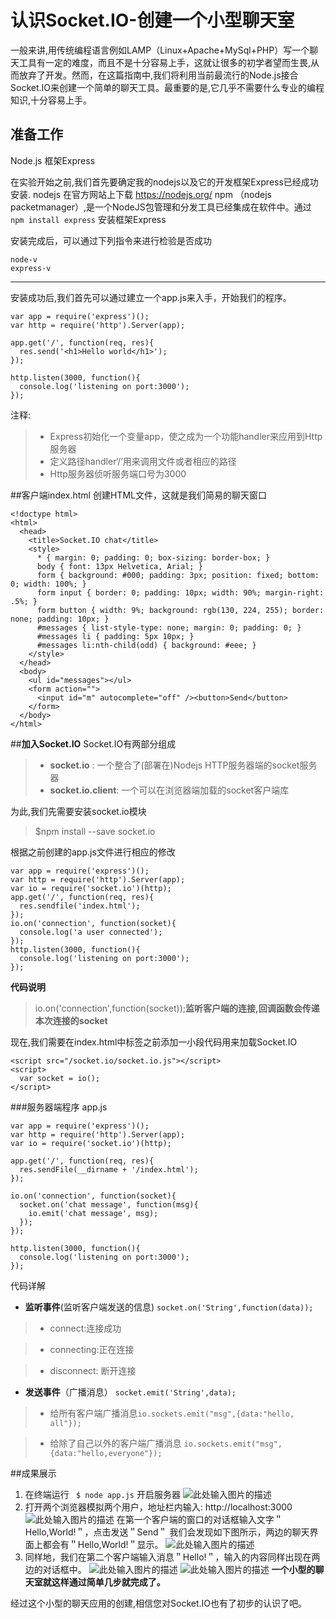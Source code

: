 # 认识Socket.IO-创建一个小型聊天室

一般来讲,用传统编程语言例如LAMP（Linux+Apache+MySql+PHP）写一个聊天工具有一定的难度，而且不是十分容易上手，这就让很多的初学者望而生畏,从而放弃了开发。然而，在这篇指南中,我们将利用当前最流行的Node.js接合Socket.IO来创建一个简单的聊天工具。最重要的是,它几乎不需要什么专业的编程知识,十分容易上手。
##  准备工作
Node.js 框架Express

在实验开始之前,我们首先要确定我的nodejs以及它的开发框架Express已经成功安装.
nodejs 在官方网站上下载 https://nodejs.org/
npm （nodejs packetmanager）,是一个NodeJS包管理和分发工具已经集成在软件中。通过 ```npm install express``` 安装框架Express 

安装完成后，可以通过下列指令来进行检验是否成功
```
node-v
express-v
```

---
安装成功后,我们首先可以通过建立一个app.js来入手，开始我们的程序。
```
var app = require('express')();
var http = require('http').Server(app);

app.get('/', function(req, res){
  res.send('<h1>Hello world</h1>');
});

http.listen(3000, function(){
  console.log('listening on port:3000');
});
```
注释:
>* Express初始化一个变量app，使之成为一个功能handler来应用到Http服务器
>* 定义路径handler‘/’用来调用文件或者相应的路径
>* Http服务器侦听服务端口号为3000

##客户端index.html
创建HTML文件，这就是我们简易的聊天窗口
```
<!doctype html>
<html>
  <head>
    <title>Socket.IO chat</title>
    <style>
      * { margin: 0; padding: 0; box-sizing: border-box; }
      body { font: 13px Helvetica, Arial; }
      form { background: #000; padding: 3px; position: fixed; bottom: 0; width: 100%; }
      form input { border: 0; padding: 10px; width: 90%; margin-right: .5%; }
      form button { width: 9%; background: rgb(130, 224, 255); border: none; padding: 10px; }
      #messages { list-style-type: none; margin: 0; padding: 0; }
      #messages li { padding: 5px 10px; }
      #messages li:nth-child(odd) { background: #eee; }
    </style>
  </head>
  <body>
    <ul id="messages"></ul>
    <form action="">
      <input id="m" autocomplete="off" /><button>Send</button>
    </form>
  </body>
</html>
```


##**加入Socket.IO**
Socket.IO有两部分组成
>* **socket.io** : 一个整合了(部署在)Nodejs HTTP服务器端的socket服务器
>* **socket.io.client**: 一个可以在浏览器端加载的socket客户端库

为此,我们先需要安装socket.io模块

> $npm install --save socket.io

根据之前创建的app.js文件进行相应的修改
```
var app = require('express')();
var http = require('http').Server(app);
var io = require('socket.io')(http);
app.get('/', function(req, res){
  res.sendfile('index.html');
});
io.on('connection', function(socket){
  console.log('a user connected');
});
http.listen(3000, function(){
  console.log('listening on port:3000');
});
```
**代码说明**
> io.on('connection',function(socket));**监听客户端的连接,回调函数会传递本次连接的socket**


现在,我们需要在index.html中标签</body>之前添加一小段代码用来加载Socket.IO
```
<script src="/socket.io/socket.io.js"></script>
<script>
  var socket = io();
</script>
```

###服务器端程序 app.js
```
var app = require('express')();
var http = require('http').Server(app);
var io = require('socket.io')(http);

app.get('/', function(req, res){
  res.sendFile(__dirname + '/index.html');
});

io.on('connection', function(socket){
  socket.on('chat message', function(msg){
    io.emit('chat message', msg);
  });
});

http.listen(3000, function(){
  console.log('listening on port:3000');
});
```
代码详解

 - **监听事件**(监听客户端发送的信息)
 ```socket.on('String',function(data));```

 >*  connect:连接成功
 
 >*  connecting:正在连接
 
 >*  disconnect: 断开连接
 

 

 - **发送事件**（广播消息）
 ```socket.emit('String',data);```




>* 给所有客户端广播消息```io.sockets.emit("msg",{data:"hello, all"});```

>* 给除了自己以外的客户端广播消息
```io.sockets.emit("msg",{data:"hello,everyone"});```

##成果展示

 1. 在终端运行 ``` $ node app.js``` 开启服务器
![此处输入图片的描述][1]
 2. 打开两个浏览器模拟两个用户，地址栏内输入: http://localhost:3000
![此处输入图片的描述][2]
 在第一个客户端的窗口的对话框输入文字＂Hello,World!＂，点击发送＂Send＂
我们会发现如下图所示，两边的聊天界面上都会有＂Hello,World!＂显示。
![此处输入图片的描述][3]
 3. 同样地，我们在第二个客户端输入消息＂Hello!＂，输入的内容同样出现在两边的对话框中。
![此处输入图片的描述][4]
![此处输入图片的描述][5]
**一个小型的聊天室就这样通过简单几步就完成了。**

经过这个小型的聊天应用的创建,相信您对Socket.IO也有了初步的认识了吧。


  [1]: https://cloud.githubusercontent.com/assets/12043658/7508521/3f437654-f4b4-11e4-94b9-5da27e555ac0.png
  [2]: https://cloud.githubusercontent.com/assets/12043658/7508517/2b1f73c6-f4b4-11e4-8127-0c4c657f7c75.png
  [3]: https://cloud.githubusercontent.com/assets/12043658/7508518/2c10075a-f4b4-11e4-8da6-cb9582578476.png
  [4]: https://cloud.githubusercontent.com/assets/12043658/7508548/c18e58d6-f4b4-11e4-8ee7-95b1b44c6883.png
  [5]: https://cloud.githubusercontent.com/assets/12043658/7508550/c2761266-f4b4-11e4-9556-a0b02856880e.png